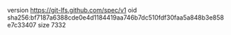 version https://git-lfs.github.com/spec/v1
oid sha256:bf7187a6388cde0e4d1184419aa746b7dc510fdf30faa5a848b3e858e7c33407
size 7332
